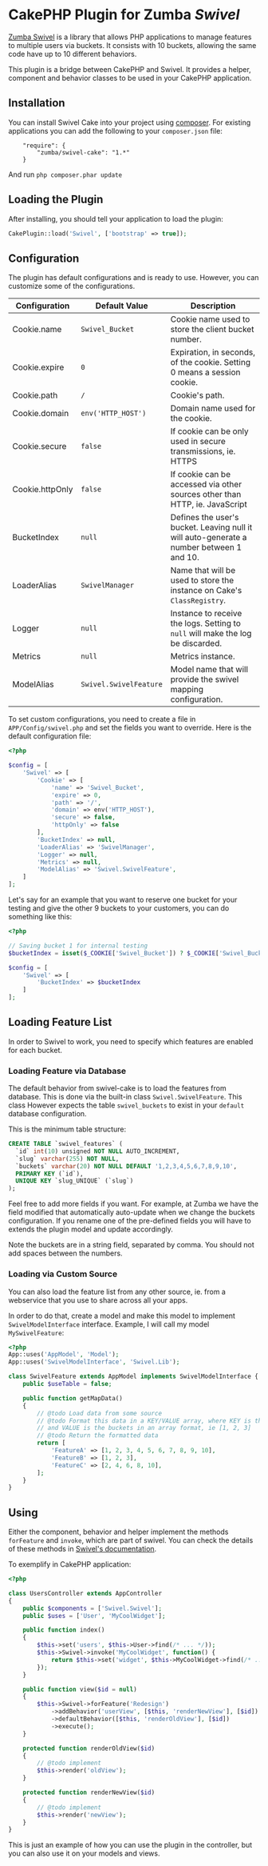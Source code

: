 # CakePHP Plugin for Zumba ***Swivel***

[Zumba Swivel](https://github.com/zumba/swivel) is a library that allows PHP applications to
manage features to multiple users via buckets. It consists with 10 buckets, allowing the same
code have up to 10 different behaviors.

This plugin is a bridge between CakePHP and Swivel. It provides a helper, component and
behavior classes to be used in your CakePHP application.

## Installation

You can install Swivel Cake into your project using [composer](http://getcomposer.org).
For existing applications you can add the following to your `composer.json` file:

```
    "require": {
        "zumba/swivel-cake": "1.*"
    }
```

And run `php composer.phar update`

## Loading the Plugin

After installing, you should tell your application to load the plugin:

```php
CakePlugin::load('Swivel', ['bootstrap' => true]);
```

## Configuration

The plugin has default configurations and is ready to use. However, you can customize
some of the configurations.

| Configuration | Default Value | Description |
| ------------- | ------------- | ----------- |
| Cookie.name   | `Swivel_Bucket` | Cookie name used to store the client bucket number. |
| Cookie.expire | `0` | Expiration, in seconds, of the cookie. Setting 0 means a session cookie. |
| Cookie.path | `/` | Cookie's path. |
| Cookie.domain | `env('HTTP_HOST')` | Domain name used for the cookie. |
| Cookie.secure | `false` | If cookie can be only used in secure transmissions, ie. HTTPS |
| Cookie.httpOnly | `false` | If cookie can be accessed via other sources other than HTTP, ie. JavaScript |
| BucketIndex | `null` | Defines the user's bucket. Leaving null it will auto-generate a number between 1 and 10. |
| LoaderAlias | `SwivelManager` | Name that will be used to store the instance on Cake's `ClassRegistry`. |
| Logger | `null` | Instance to receive the logs. Setting to `null` will make the log be discarded. |
| Metrics | `null` | Metrics instance. |
| ModelAlias | `Swivel.SwivelFeature` | Model name that will provide the swivel mapping configuration. |

To set custom configurations, you need to create a file in `APP/Config/swivel.php` and set the fields you
want to override. Here is the default configuration file:

```php
<?php

$config = [
	'Swivel' => [
		'Cookie' => [
			'name' => 'Swivel_Bucket',
			'expire' => 0,
			'path' => '/',
			'domain' => env('HTTP_HOST'),
			'secure' => false,
			'httpOnly' => false
		],
		'BucketIndex' => null,
		'LoaderAlias' => 'SwivelManager',
		'Logger' => null,
		'Metrics' => null,
		'ModelAlias' => 'Swivel.SwivelFeature',
	]
];
```

Let's say for an example that you want to reserve one bucket for your testing and give the other 9
buckets to your customers, you can do something like this:
```php
<?php

// Saving bucket 1 for internal testing
$bucketIndex = isset($_COOKIE['Swivel_Bucket']) ? $_COOKIE['Swivel_Bucket'] : mt_rand(2, 10);

$config = [
    'Swivel' => [
        'BucketIndex' => $bucketIndex
    ]
];
```

## Loading Feature List

In order to Swivel to work, you need to specify which features are enabled for each bucket.

### Loading Feature via Database

The default behavior from swivel-cake is to load the features from database. This is done via
the built-in class `Swivel.SwivelFeature`. This class However expects the table `swivel_buckets`
to exist in your `default` database configuration.

This is the minimum table structure:
```sql
CREATE TABLE `swivel_features` (
  `id` int(10) unsigned NOT NULL AUTO_INCREMENT,
  `slug` varchar(255) NOT NULL,
  `buckets` varchar(20) NOT NULL DEFAULT '1,2,3,4,5,6,7,8,9,10',
  PRIMARY KEY (`id`),
  UNIQUE KEY `slug_UNIQUE` (`slug`)
);
```

Feel free to add more fields if you want. For example, at Zumba we have the field modified
that automatically auto-update when we change the buckets configuration. If you rename one
of the pre-defined fields you will have to extends the plugin model and update accordingly.

Note the buckets are in a string field, separated by comma. You should not add spaces between
the numbers.

### Loading via Custom Source

You can also load the feature list from any other source, ie. from a webservice that you
use to share across all your apps.

In order to do that, create a model and make this model to implement `SwivelModelInterface`
interface. Example, I will call my model `MySwivelFeature`:

```php
<?php
App::uses('AppModel', 'Model');
App::uses('SwivelModelInterface', 'Swivel.Lib');

class SwivelFeature extends AppModel implements SwivelModelInterface {
    public $useTable = false;

    public function getMapData()
    {
        // @todo Load data from some source
        // @todo Format this data in a KEY/VALUE array, where KEY is the feature
        // and VALUE is the buckets in an array format, ie [1, 2, 3]
        // @todo Return the formatted data
        return [
            'FeatureA' => [1, 2, 3, 4, 5, 6, 7, 8, 9, 10],
            'FeatureB' => [1, 2, 3],
            'FeatureC' => [2, 4, 6, 8, 10],
        ];
    }
}
```

## Using

Either the component, behavior and helper implement the methods `forFeature` and `invoke`,
which are part of swivel. You can check the details of these methods in
[Swivel's documentation](https://github.com/zumba/swivel#zumbaswivelmanager).

To exemplify in CakePHP application:

```php
<?php

class UsersController extends AppController
{
    public $components = ['Swivel.Swivel'];
    public $uses = ['User', 'MyCoolWidget'];

    public function index()
    {
        $this->set('users', $this->User->find(/* ... */));
        $this->Swivel->invoke('MyCoolWidget', function() {
            return $this->set('widget', $this->MyCoolWidget->find(/* ... */));
        });
    }

    public function view($id = null)
    {
        $this->Swivel->forFeature('Redesign')
            ->addBehavior('userView', [$this, 'renderNewView'], [$id])
            ->defaultBehavior([$this, 'renderOldView'], [$id])
            ->execute();
    }

    protected function renderOldView($id)
    {
        // @todo implement
        $this->render('oldView');
    }

    protected function renderNewView($id)
    {
        // @todo implement
        $this->render('newView');
    }
}
```

This is just an example of how you can use the plugin in the controller, but
you can also use it on your models and views.
